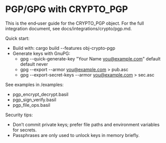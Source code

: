 # PGP/GPG with CRYPTO_PGP

This is the end‑user guide for the CRYPTO_PGP object. For the full integration document, see docs/integrations/crypto/pgp.md.

Quick start:

- Build with: cargo build --features obj-crypto-pgp
- Generate keys with GnuPG:
  - gpg --quick-generate-key "Your Name <you@example.com>" default default never
  - gpg --export --armor you@example.com > pub.asc
  - gpg --export-secret-keys --armor you@example.com > sec.asc

See examples in /examples:
- pgp_encrypt_decrypt.basil
- pgp_sign_verify.basil
- pgp_file_ops.basil

Security tips:
- Don’t commit private keys; prefer file paths and environment variables for secrets.
- Passphrases are only used to unlock keys in memory briefly.
